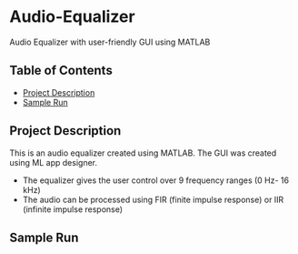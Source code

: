 # Audio-Equalizer
 Audio Equalizer with user-friendly GUI using MATLAB

 ## Table of Contents
* [Project Description](#project-description)
* [Sample Run](#sample-run)

## Project Description
This is an audio equalizer created using MATLAB. The GUI was created using ML app designer.

- The equalizer gives the user control over 9 frequency ranges (0 Hz- 16 kHz)
- The audio can be processed using FIR (finite impulse response) or IIR (infinite impulse response)

## Sample Run

